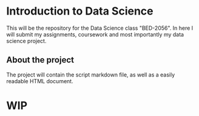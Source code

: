 # Introduction to Data Science

This will be the repository for the Data Science class "BED-2056". In here I will submit my assignments, coursework and most importantly my data science project.

## About the project

The project will contain the script markdown file, as well as a easily readable HTML document. 

# WIP
